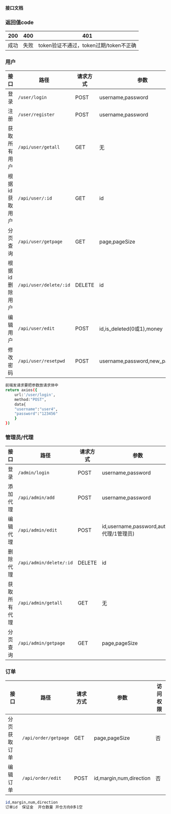 #### 接口文档

### 返回值code
| 200  | 400  | 401                                    |
| ---- | ---- | -------------------------------------- |
| 成功 | 失败 | token验证不通过，token过期/token不正确 |

### 用户
| 接口           | 路径                   | 请求方式 | 参数                           | 访问权限 |
| -------------- | ---------------------- | -------- | ------------------------------ | -------- |
| 登录           | `/user/login`          | POST     | username,password              | 否       |
| 注册           | `/user/register`       | POST     | username,password              | 否       |
| 获取所有用户   | `/api/user/getall`     | GET      | 无                             | token    |
| 根据id获取用户 | `/api/user/:id`        | GET      | id                             | token    |
| 分页查询       | `/api/user/getpage`    | GET      | page,pageSize                  | token    |
| 根据id删除用户 | `/api/user/delete/:id` | DELETE   | id                             | token    |
| 编辑用户       | `/api/user/edit`       | POST     | id,is_deleted(0或1),money      | token    |
| 修改密码       | `/api/user/resetpwd`   | POST     | username,password,new_password | token    |

```sh
前端发请求要把参数放请求体中
return axios({
    url:'/user/login',
    method:"POST",
    data{
    "username":"user4",
    "password":"123456"
    }
})
```

### 管理员/代理
| 接口         | 路径                    | 请求方式 | 参数                                     | 访问权限 |
| ------------ | ----------------------- | -------- | ---------------------------------------- | -------- |
| 登录         | `/admin/login`          | POST     | username,password                        | 否       |
| 添加代理     | `/api/admin/add`        | POST     | username,password                        | token    |
| 编辑代理     | `/api/admin/edit`       | POST     | id,username,password,auth(0代理/1管理员) | token    |
| 删除代理     | `/api/admin/delete/:id` | DELETE   | id                                       | token    |
| 获取所有代理 | `/api/admin/getall`     | GET      | 无                                       | token    |
| 分页查询     | `/api/admin/getpage`    | GET      | page,pageSize                            | token    |



### 订单
| 接口         | 路径                 | 请求方式 | 参数                    | 访问权限 |
| ------------ | -------------------- | -------- | ----------------------- | -------- |
| 分页获取订单 | `/api/order/getpage` | GET      | page,pageSize           | 否       |
| 编辑订单     | `/api/order/edit`    | POST     | id,margin,num,direction | 否       |

```sh
id,margin,num,direction 
订单id  保证金  开仓数量 开仓方向0多1空
```
